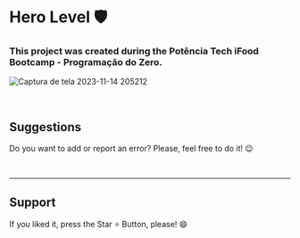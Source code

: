 # Hero Level 🛡️

### This project was created during the Potência Tech iFood Bootcamp - Programação do Zero.

![Captura de tela 2023-11-14 205212](https://github.com/Chrysthy/Hero-Level/assets/126017173/8e395cf8-6cb8-4212-b897-34d9cfb300ca)

<br>

<h2> Suggestions </h2>
<p> Do you want to add or report an error? Please, feel free to do it! 😉 </p>

<br>
<hr>
<h2> Support </h2>
<p> If you liked it, press the Star ⭐ Button, please! 😄 </p>

